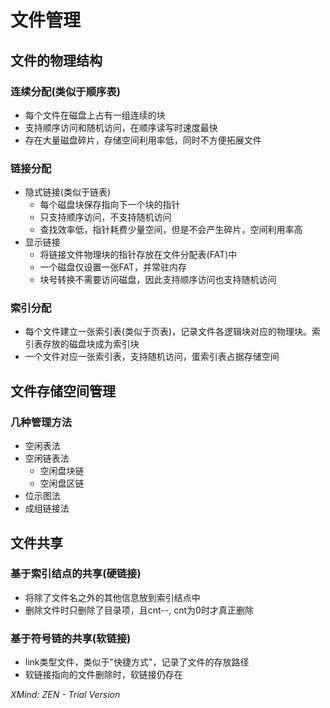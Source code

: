 # 文件管理
## 文件的物理结构
### 连续分配(类似于顺序表)
* 每个文件在磁盘上占有一组连续的块
* 支持顺序访问和随机访问，在顺序读写时速度最快
* 存在大量磁盘碎片，存储空间利用率低，同时不方便拓展文件
### 链接分配
* 隐式链接(类似于链表)
    * 每个磁盘块保存指向下一个块的指针
    * 只支持顺序访问，不支持随机访问
    * 查找效率低，指针耗费少量空间，但是不会产生碎片，空间利用率高
* 显示链接
    * 将链接文件物理块的指针存放在文件分配表(FAT)中
    * 一个磁盘仅设置一张FAT，并常驻内存
    * 块号转换不需要访问磁盘，因此支持顺序访问也支持随机访问
### 索引分配
* 每个文件建立一张索引表(类似于页表)，记录文件各逻辑块对应的物理块。索引表存放的磁盘块成为索引块
* 一个文件对应一张索引表，支持随机访问，蛋索引表占据存储空间
## 文件存储空间管理
### 几种管理方法
* 空闲表法
* 空闲链表法
    * 空闲盘块链
    * 空闲盘区链
* 位示图法
* 成组链接法
## 文件共享
### 基于索引结点的共享(硬链接)
* 将除了文件名之外的其他信息放到索引结点中
* 删除文件时只删除了目录项，且cnt--, cnt为0时才真正删除
### 基于符号链的共享(软链接)
* link类型文件，类似于"快捷方式"，记录了文件的存放路径
* 软链接指向的文件删除时，软链接仍存在

*XMind: ZEN - Trial Version*